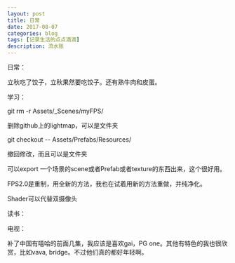 ```yaml
---
layout: post
title: 日常
date: 2017-08-07
categories: blog
tags: [记录生活的点点滴滴]
description: 流水账
---
```


日常：

立秋吃了饺子，立秋果然要吃饺子。还有熟牛肉和皮蛋。

学习：

git rm -r Assets/_Scenes/myFPS/

删除github上的lightmap，可以是文件夹

git checkout -- Assets/Prefabs/Resources/

撤回修改，而且可以是文件夹

可以export 一个场景的scene或者Prefab或者texture的东西出来，这个很好用。

FPS2.0是重制，用全新的方法，我也在试着用新的方法重做，并纯净化。

Shader可以代替双摄像头

读书：



电视：

补了中国有嘻哈的前面几集，我应该是喜欢gai，PG one。其他有特色的我也很欣赏，比如vava, bridge。不过他们真的都好年轻啊。





